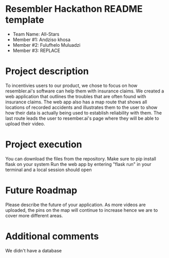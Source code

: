 # Resembler Hackathon README template

- Team Name: All-Stars
- Member #1: Andziso khosa
- Member #2: Fulufhelo Muluadzi
- Member #3: REPLACE

# Project description
To incentivies users to our product, we chose to focus on how resembler.ai's software can help them with insurance claims. We created a web application that outlines the troubles that are often found with insurance
claims. The web app also has a map route that shows all locations of recorded accidents and illustrates them to the user to show how their data is actually being used to establish reliability with them. The last route leads the user to resember.ai's page where they will be able to upload their video.
# Project execution
You can download the files from the repository. 
Make sure to pip install flask on your system
Run the web app by entering "flask run" in your terminal and a local session should open

# Future Roadmap
Please describe the future of your application. 
As more videos are uploaded, the pins on the map will continue to increase hence we are to cover more different areas. 


# Additional comments
We didn't have a database
